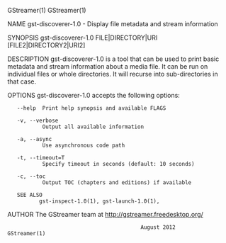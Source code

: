 GStreamer(1)                                                                              GStreamer(1)

NAME
       gst-discoverer-1.0 - Display file metadata and stream information

SYNOPSIS
       gst-discoverer-1.0 FILE|DIRECTORY|URI [FILE2|DIRECTORY2|URI2]

DESCRIPTION
       gst-discoverer-1.0  is  a  tool that can be used to print basic metadata and stream information
       about a media file. It can be run on individual files or whole  directories.  It  will  recurse
       into sub-directories in that case.

OPTIONS
       gst-discoverer-1.0 accepts the following options:

       --help  Print help synopsis and available FLAGS

       -v, --verbose
               Output all available information

       -a, --async
               Use asynchronous code path

       -t, --timeout=T
               Specify timeout in seconds (default: 10 seconds)

       -c, --toc
               Output TOC (chapters and editions) if available

       SEE ALSO
              gst-inspect-1.0(1), gst-launch-1.0(1),

AUTHOR
       The GStreamer team at http://gstreamer.freedesktop.org/

                                              August 2012                                 GStreamer(1)
